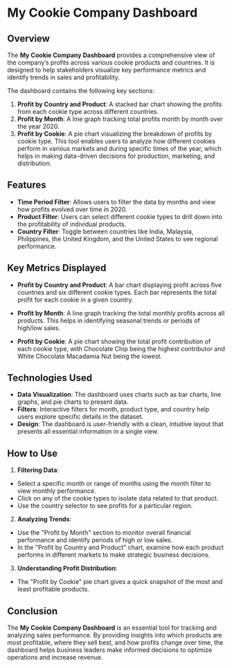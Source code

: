 # My Cookie Company Dashboard
## Overview
The **My Cookie Company Dashboard** provides a comprehensive view of the company’s profits across various cookie products and countries. It is designed to help stakeholders visualize key performance metrics and identify trends in sales and profitability.

The dashboard contains the following key sections:

1. **Profit by Country and Product**: A stacked bar chart showing the profits from each cookie type across different countries.
2. **Profit by Month**: A line graph tracking total profits month by month over the year 2020.
3. **Profit by Cookie**: A pie chart visualizing the breakdown of profits by cookie type.
This tool enables users to analyze how different cookies perform in various markets and during specific times of the year, which helps in making data-driven decisions for production, marketing, and distribution.

## Features
- **Time Period Filter**: Allows users to filter the data by months and view how profits evolved over time in 2020.
- **Product Filter**: Users can select different cookie types to drill down into the profitability of individual products.
- **Country Filter**: Toggle between countries like India, Malaysia, Philippines, the United Kingdom, and the United States to see regional performance.
## Key Metrics Displayed
- **Profit by Country and Product**: A bar chart displaying profit across five countries and six different cookie types. Each bar represents the total profit for each cookie in a given country.

- **Profit by Month**: A line graph tracking the total monthly profits across all products. This helps in identifying seasonal trends or periods of high/low sales.

- **Profit by Cookie**: A pie chart showing the total profit contribution of each cookie type, with Chocolate Chip being the highest contributor and White Chocolate Macadamia Nut being the lowest.

## Technologies Used
- **Data Visualization**: The dashboard uses charts such as bar charts, line graphs, and pie charts to present data.
- **Filters**: Interactive filters for month, product type, and country help users explore specific details in the dataset.
- **Design**: The dashboard is user-friendly with a clean, intuitive layout that presents all essential information in a single view.
## How to Use
1. **Filtering Data**:

- Select a specific month or range of months using the month filter to view monthly performance.
- Click on any of the cookie types to isolate data related to that product.
- Use the country selector to see profits for a particular region.
2. **Analyzing Trends**:

- Use the "Profit by Month" section to monitor overall financial performance and identify periods of high or low sales.
- In the "Profit by Country and Product" chart, examine how each product performs in different markets to make strategic business decisions.
3. **Understanding Profit Distribution**:

- The "Profit by Cookie" pie chart gives a quick snapshot of the most and least profitable products.
## Conclusion
The **My Cookie Company Dashboard** is an essential tool for tracking and analyzing sales performance. By providing insights into which products are most profitable, where they sell best, and how profits change over time, the dashboard helps business leaders make informed decisions to optimize operations and increase revenue.
